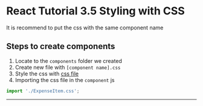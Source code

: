 # React Tutorial 3.5 Styling with CSS

It is recommend to put the css with the same component name

## Steps to create components

1. Locate to the `components` folder we created
2. Create new file with `[component name].css`
3. Style the css with [css file](../react-complete-guide//src/components/ExpenseItem.css)
4. Importing the css file in the `component` js

```javascript
import './ExpenseItem.css';
```


<hr/>
